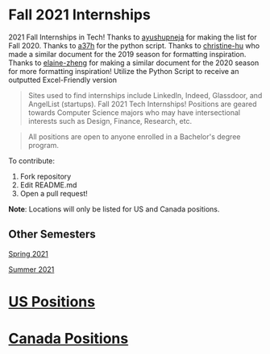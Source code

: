﻿# Fall 2021 Internships
2021 Fall Internships in Tech! Thanks to [ayushupneja](https://github.com/ayushupneja/fall2020internships) for making the list for Fall 2020. Thanks to [a37h](github.com/a37h) for the python script. Thanks to [christine-hu](https://github.com/christine-hu/summer-2019-internships) who made a similar document for the 2019 season for formatting inspiration. Thanks to [elaine-zheng](https://github.com/elaine-zheng/summer2020internships) for making a similar document for the 2020 season for more formatting inspiration! Utilize the Python Script to receive an outputted Excel-Friendly version

> Sites used to find internships include LinkedIn, Indeed, Glassdoor, and AngelList (startups).
Fall 2021 Tech Internships!
> Positions are geared towards Computer Science majors who may have intersectional interests such as Design, Finance, Research, etc. 

> All positions are open to anyone enrolled in a Bachelor's degree program.

To contribute:
 1. Fork repository
 2. Edit README.md
 3. Open a pull request!

 **Note**: Locations will only be listed for US and Canada positions.


## Other Semesters

[Spring 2021](https://github.com/BaruYoges/Spring2021Internships)

[Summer 2021](https://github.com/Pitt-CSC/Summer2021-Internships)

# [US Positions](https://github.com/BaruYogesh/Fall2021Internships/blob/master/US.md)
# [Canada Positions](https://github.com/BaruYogesh/Fall2021Internships/blob/master/Canada.md)


